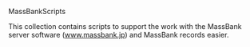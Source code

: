 MassBankScripts

This collection contains scripts to support the work with the MassBank server software (www.massbank.jp) and MassBank records easier.
